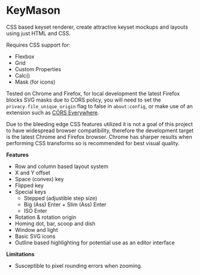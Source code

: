 # KeyMason
CSS based keyset renderer, create attractive keyset mockups and layouts using just HTML and CSS.

Requires CSS support for:
- Flexbox
- Grid
- Custom Properties
- Calc()
- Mask (for icons)

Tested on Chrome and Firefox, for local development the latest Firefox blocks SVG masks due to CORS policy, you will need to set the `privacy.file_unique_origin` flag to false in `about:config`, or make use of an extension such as [CORS Everywhere](https://addons.mozilla.org/en-CA/firefox/addon/cors-everywhere/).

Due to the bleeding edge CSS features utilized it is not a goal of this project to have widespread browser compatibility, therefore the development target is the latest Chrome and Firefox browser. Chrome has sharper results when performing CSS transforms so is recommended for best visual quality.

**Features**
- Row and column based layout system
- X and Y offset
- Space (convex) key
- Flipped key
- Special keys
  - Stepped (adjustible step size)
  - Big (Ass) Enter + Slim (Ass) Enter
  - ISO Enter
- Rotation & rotation origin
- Homing dot, bar, scoop and dish
- Window and light
- Basic SVG icons
- Outline based highlighting for potential use as an editor interface

**Limitations**
- Susceptible to pixel rounding errors when zooming.
